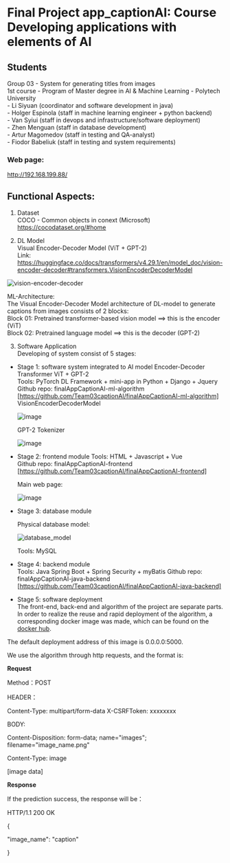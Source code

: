 # Final Project app_captionAI: Course Developing applications with elements of AI  

## Students
Group 03 - System for generating titles from images  
1st course - Program of Master degree in AI & Machine Learning - Polytech University    
     - Li Siyuan  (coordinator and software development in java)  
     - Holger Espinola  (staff in machine learning engineer + python backend)  
     - Van Syiui  (staff in devops and infrastructure/software deployment)       
     - Zhen Menguan  (staff in database development)  
     - Artur Magomedov  (staff in testing and QA-analyst)  
     - Fiodor Babeliuk  (staff in testing and system requirements)  

### Web page:  
http://192.168.199.88/  
  
## Functional Aspects:  

1) Dataset  
COCO - Common objects in conext (Microsoft)  
https://cocodataset.org/#home  

2) DL Model  
Visual Encoder-Decoder Model (ViT + GPT-2)  
Link: https://huggingface.co/docs/transformers/v4.29.1/en/model_doc/vision-encoder-decoder#transformers.VisionEncoderDecoderModel  

![vision-encoder-decoder](https://github.com/HoltechHard/app_captionAI/assets/35493202/73fe6cc2-2741-4b20-838d-ec5e05821338)

ML-Architecture:  
The Visual Encoder-Decoder Model architecture of DL-model to generate captions from images consists of 2 blocks:  
Block 01: Pretrained transformer-based vision model ==> this is the encoder (ViT)  
Block 02: Pretrained language model ==> this is the decoder (GPT-2)  

3) Software Application  
Developing of system consist of 5 stages:  
- Stage 1: software system integrated to AI model Encoder-Decoder Transformer ViT + GPT-2  
  Tools: PyTorch DL Framework + mini-app in Python + Django + Jquery  
  Github repo: finalAppCaptionAI-ml-algorithm [https://github.com/Team03captionAI/finalAppCaptionAI-ml-algorithm]  
  VisionEncoderDecoderModel  
    
  ![image](https://github.com/Team03captionAI/Presentation/assets/35493202/553141d4-c7d8-40c9-8e6a-172b8d6cea7e)  
    
  GPT-2 Tokenizer    
    
  ![image](https://github.com/Team03captionAI/Presentation/assets/35493202/d73b7930-96e8-4503-b3f0-546bed5278f3)  

- Stage 2: frontend module
  Tools: HTML + Javascript + Vue  
  Github repo: finalAppCaptionAI-frontend [https://github.com/Team03captionAI/finalAppCaptionAI-frontend]   
  
  Main web page:  
    
  ![image](https://github.com/Team03captionAI/Presentation/assets/35493202/c08b2281-88c7-4d9b-818a-ebf6b82a2e6d)  
  
- Stage 3: database module
   
  Physical database model:  
    
  ![database_model](https://github.com/Team03captionAI/Presentation/assets/35493202/3f48ef5d-228b-4c7d-bc37-85b8e3e99d10)
    
  Tools: MySQL  
  
- Stage 4: backend module  
  Tools: Java Spring Boot + Spring Security + myBatis 
  Github repo: finalAppCaptionAI-java-backend [https://github.com/Team03captionAI/finalAppCaptionAI-java-backend]  
  
- Stage 5: software deployment  
The front-end, back-end and algorithm of the project are separate parts. In order to realize the reuse and rapid deployment of the algorithm, a corresponding docker image was made, which can be found on the [docker hub](https://hub.docker.com/repository/docker/wsyconan/caption_ai/general).

The default deployment address of this image is 0.0.0.0:5000.

We use the algorithm through http requests, and the format is:

**Request**

Method：POST

HEADER：

Content-Type: multipart/form-data
X-CSRFToken: xxxxxxxx

BODY:

Content-Disposition: form-data; name="images"; filename="image_name.png"

Content-Type: image

[image data]

**Response**

If the prediction success, the response will be：

HTTP/1.1 200 OK

{

"image_name": "caption"

}
